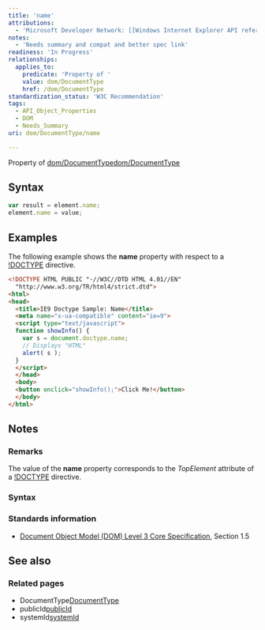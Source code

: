 ```yaml
---
title: 'name'
attributions:
  - 'Microsoft Developer Network: [[Windows Internet Explorer API reference](http://msdn.microsoft.com/en-us/library/ie/hh828809%28v=vs.85%29.aspx) Article]'
notes:
  - 'Needs summary and compat and better spec link'
readiness: 'In Progress'
relationships:
  applies_to:
    predicate: 'Property of '
    value: dom/DocumentType
    href: /dom/DocumentType
standardization_status: 'W3C Recommendation'
tags:
  - API_Object_Properties
  - DOM
  - Needs_Summary
uri: dom/DocumentType/name

---
```

Property of [dom/DocumentType](/dom/DocumentType)[dom/DocumentType](/dom/DocumentType)

## Syntax

``` js
var result = element.name;
element.name = value;
```

## Examples

The following example shows the **name** property with respect to a [!DOCTYPE](/html/elements/!DOCTYPE) directive.

``` html
<!DOCTYPE HTML PUBLIC "-//W3C//DTD HTML 4.01//EN"
  "http://www.w3.org/TR/html4/strict.dtd">
<html>
<head>
  <title>IE9 Doctype Sample: Name</title>
  <meta name="x-ua-compatible" content="ie=9">
  <script type="text/javascript">
  function showInfo() {
    var s = document.doctype.name;
    // Displays "HTML"
    alert( s );
  }
  </script>
  </head>
  <body>
  <button onclick="showInfo();">Click Me!</button>
  </body>
</html>
```

## Notes

### Remarks

The value of the **name** property corresponds to the *TopElement* attribute of a [!DOCTYPE](/html/elements/!DOCTYPE) directive.

### Syntax

### Standards information

-   [Document Object Model (DOM) Level 3 Core Specification](http://go.microsoft.com/fwlink/p/?linkid=182717), Section 1.5

## See also

### Related pages

-   DocumentType[DocumentType](/dom/DocumentType)
-   publicId[publicId](/dom/DocumentType/publicId)
-   systemId[systemId](/dom/DocumentType/systemId)
